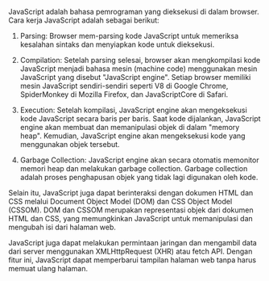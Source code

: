 JavaScript adalah bahasa pemrograman yang dieksekusi di dalam browser. 
Cara kerja JavaScript adalah sebagai berikut:

1. Parsing: Browser mem-parsing kode JavaScript untuk memeriksa kesalahan sintaks dan menyiapkan kode untuk dieksekusi.

2. Compilation: Setelah parsing selesai, browser akan mengkompilasi kode JavaScript menjadi bahasa mesin (machine code) menggunakan mesin JavaScript yang disebut "JavaScript engine". Setiap browser memiliki mesin JavaScript sendiri-sendiri seperti V8 di Google Chrome, SpiderMonkey di Mozilla Firefox, dan JavaScriptCore di Safari.

3. Execution: Setelah kompilasi, JavaScript engine akan mengeksekusi kode JavaScript secara baris per baris. Saat kode dijalankan, JavaScript engine akan membuat dan memanipulasi objek di dalam "memory heap". Kemudian, JavaScript engine akan mengeksekusi kode yang menggunakan objek tersebut.

4. Garbage Collection: JavaScript engine akan secara otomatis memonitor memori heap dan melakukan garbage collection. Garbage collection adalah proses penghapusan objek yang tidak lagi digunakan oleh kode.

Selain itu, JavaScript juga dapat berinteraksi dengan dokumen HTML dan CSS melalui Document Object Model (DOM) dan CSS Object Model (CSSOM). DOM dan CSSOM merupakan representasi objek dari dokumen HTML dan CSS, yang memungkinkan JavaScript untuk memanipulasi dan mengubah isi dari halaman web.

JavaScript juga dapat melakukan permintaan jaringan dan mengambil data dari server menggunakan XMLHttpRequest (XHR) atau fetch API. Dengan fitur ini, JavaScript dapat memperbarui tampilan halaman web tanpa harus memuat ulang halaman.